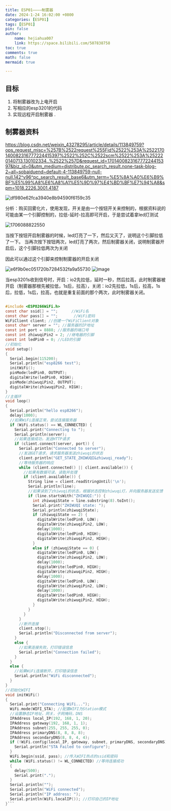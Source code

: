 ```yaml
---
title: ESP01————制雾器
date: 2024-1-24 16:02:00 +0800
categories: [ESP01]
tags: [ESP01]
pin: false
author: 
    name: hejiahua007
    link: https://space.bilibili.com/507838758
toc: true
comments: true
math: false
mermaid: true

---
```

## 目标

1. 将制雾器改为上电开启
2. 写相应的esp3201的代码
3. 实现远程开启制雾器
.
## 制雾器资料

https://blog.csdn.net/weixin_43278295/article/details/113849759?ops_request_misc=%257B%2522request%255Fid%2522%253A%2522170140082316777224415397%2522%252C%2522scm%2522%253A%252220140713.130102334..%2522%257D&request_id=170140082316777224415397&biz_id=0&utm_medium=distribute.pc_search_result.none-task-blog-2~all~sobaiduend~default-4-113849759-null-null.142^v96^pc_search_result_base6&utm_term=%E5%8A%A0%E6%B9%BF%E5%99%A8%E6%A8%A1%E5%9D%97%E4%BD%BF%E7%94%A8&spm=1018.2226.3001.4187

![df980e62fca3940e8b94590f6159c35](/assets/blog_res/2024-1-13-ESP01_zhiwuqi/df980e62fca3940e8b94590f6159c35.jpg)

分析：购买回雾化片，使用发现，开关是由一个按钮开关来控制的，根据资料说的可能由某一个引脚控制的，拉低-延时-拉高即可开启，于是尝试着拿led灯测试

![1706088822550](/assets/blog_res/2024-1-13-ESP01_zhiwuqi/1706088822550.png)

当按下按钮开启制雾器的时候，led灯亮了一下，然后又灭了，说明这个引脚拉低了一下。
当再次按下按钮两次，led灯亮了两次，然后制雾器关闭，说明制雾器开启后，这个引脚拉低两次为关闭

因此可以通过这个引脚来控制制雾器的开启关闭

![e6f9b0ec051720b7284532fa9a55730](/assets/blog_res/2024-1-13-ESP01_zhiwuqi/e6f9b0ec051720b7284532fa9a55730.jpg)
![image](/assets/blog_res/2024-1-13-ESP01_zhiwuqi/image.png)

当esp3201s收到信号时，开启：io2先拉低，延时一秒，然后拉高，此时制雾器被开启（制雾器那根先被拉低，1s后，拉高），关闭：io2先拉低，1s后，拉高，1s后，拉低，1s后，拉高，也就是重复前面的那个两次，此时制雾器关闭。

```C

#include <ESP8266WiFi.h>​
const char ssid[] = "";      //WiFi名
const char pass[] = "";       //WiFi密码
WiFiClient client; //创建一个WiFiClient对象
const char* server = ""; //服务器的IP地址
const int port = 8888; //服务器的端口号
const int zhiwuqiPin2 = 2; //继电器的引脚
const int ledPin0 = 0; //LED的引脚
//初始化
void setup()
{
  Serial.begin(115200);
  Serial.println("esp8266 test");
  initWiFi();
  pinMode(ledPin0, OUTPUT);
  digitalWrite(ledPin0, HIGH);
  pinMode(zhiwuqiPin2, OUTPUT);
  digitalWrite(zhiwuqiPin2, HIGH);
}
//主循环
void loop()
{
  Serial.println("hello esp8266");
  delay(1000);
  //如果WiFi连接正常，尝试连接服务器
  if (WiFi.status() == WL_CONNECTED) {
    Serial.print("Connecting to ");
    Serial.println(server);
    //如果连接成功，发送HTTP请求
    if (client.connect(server, port)) {
      Serial.println("Connected to server");
      //发送GET请求，请求服务器发送zhiwuqi的状态
      client.println("GET_STATE_ZHIWUQI&zhiwuqi_ready");
      //等待服务器的响应
      while (client.connected() || client.available()) {
        //如果有数据可读，读取并处理
        if (client.available()) {
          String line = client.readStringUntil('\n');
          Serial.println(line);
          //如果读到了zhiwuqi的状态，根据状态控制zhiwuqi灯，并向服务器发送反馈
          if (line.startsWith("ZHIWUQI:")) {
            int zhiwuqiState = line.substring(8).toInt();
            Serial.print("ZHIWUQI state: ");
            Serial.println(zhiwuqiState);
            if (zhiwuqiState == 2) {
              digitalWrite(ledPin0, LOW);
              digitalWrite(zhiwuqiPin2, LOW);
              delay(1000);
              digitalWrite(ledPin0, HIGH);
              digitalWrite(zhiwuqiPin2, HIGH);
            }
            else if (zhiwuqiState == 0) {
              digitalWrite(ledPin0, LOW);
              digitalWrite(zhiwuqiPin2, LOW);
              delay(1000);
              digitalWrite(ledPin0, HIGH);
              digitalWrite(zhiwuqiPin2, HIGH);
              delay(1000);
              digitalWrite(ledPin0, LOW);
              digitalWrite(zhiwuqiPin2, LOW);
              delay(1000);
              digitalWrite(ledPin0, HIGH);
              digitalWrite(zhiwuqiPin2, HIGH);
            }
          }
        }
      }
      //断开连接
      client.stop();
      Serial.println("Disconnected from server");
    }
    else {
      //如果连接失败，打印错误信息
      Serial.println("Connection failed");
    }
  }
  else {
    //如果WiFi连接断开，打印错误信息
    Serial.println("WiFi disconnected");
  }
}
//初始化WIFI
void initWiFi()
{
  Serial.print("Connecting WiFi...");
  WiFi.mode(WIFI_STA); //配置WIFI为Station模式
  //设置静态IP地址，网关，子网掩码，DNS
  IPAddress local_IP(192, 168, 1, 20);
  IPAddress gateway(192, 168, 1, 1);
  IPAddress subnet(255, 255, 255, 0);
  IPAddress primaryDNS(8, 8, 8, 8);
  IPAddress secondaryDNS(8, 8, 4, 4);
  if (!WiFi.config(local_IP, gateway, subnet, primaryDNS, secondaryDNS)) {
    Serial.println("STA Failed to configure");
  }
  WiFi.begin(ssid, pass); //传入WIFI热点的ssid和密码
  while (WiFi.status() != WL_CONNECTED) //等待连接成功
  {
    delay(500);
    Serial.print(".");
  }
  Serial.println("");
  Serial.println("WiFi connected");
  Serial.println("IP address: ");
  Serial.println(WiFi.localIP()); //打印自己的IP地址
}```



